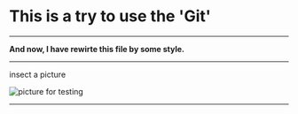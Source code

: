 # This is a try to use the 'Git'

---

**And now, I have rewirte this file by some style.**

---
insect a picture

![picture for testing](https://ss0.bdstatic.com/94oJfD_bAAcT8t7mm9GUKT-xh_/timg?image&quality=100&size=b4000_4000&sec=1575948918&di=69f4bbd9a229a91082fdbf4a11c1f7ed&src=http://i0.hdslb.com/bfs/article/82d35261a2c5f7bbcd4a2dcbd7804d1eff7a086c.jpg "My wife")

---
